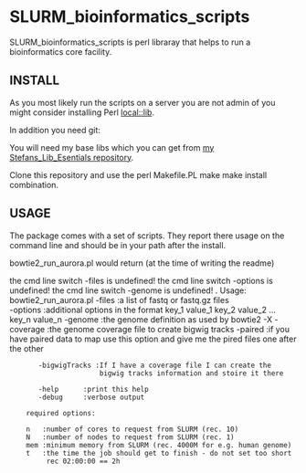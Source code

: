 # SLURM_bioinformatics_scripts
SLURM_bioinformatics_scripts is perl libraray that helps to run a bioinformatics core facility.

## INSTALL

As you most likely run the scripts on a server you are not admin of you might consider installing Perl <a href='http://search.cpan.org/~apeiron/local-lib-1.008004/lib/local/lib.pm'>local::lib</a>.

In addition you need git:

You will need my base libs which you can get from <a href='https://github.com/stela2502/Stefans_Lib_Esentials'>my Stefans_Lib_Esentials repository</a>.

Clone this repository and use the 
perl Makefile.PL
make
make install
combination.

## USAGE

The package comes with a set of scripts. They report there usage on the command line and should be in your path after the install.

bowtie2_run_aurora.pl would return (at the time of writing the readme)

the cmd line switch -files is undefined!
the cmd line switch -options is undefined!
the cmd line switch -genome is undefined!
.
Usage:
        bowtie2_run_aurora.pl
           -files     :a list of fastq or fastq.gz files   
           -options   :additional options in the format
                       key_1 value_1 key_2 value_2 ... key_n value_n
           -genome    :the genome definition as used by bowtie2 -X
           -coverage  :the genome coverage file to create bigwig tracks
           -paired    :if you have paired data to map use this option and
                       give me the pired files one after the other
                   
           -bigwigTracks :If I have a coverage file I can create the 
                          bigwig tracks information and stoire it there

           -help      :print this help
           -debug     :verbose output
    
        required options:
    
        n   :number of cores to request from SLURM (rec. 10)
        N   :number of nodes to request from SLURM (rec. 1)
        mem :minimum memory from SLURM (rec. 4000M for e.g. human genome)
        t   :the time the job should get to finish - do not set too short
             rec 02:00:00 == 2h

